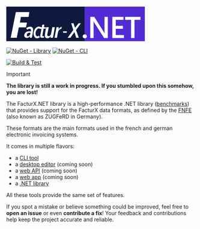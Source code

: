 ![FacturX.NET logo](assets/Logo/logo.png)

[![NuGet - Library](https://img.shields.io/nuget/v/FacturXDotNet
)](https://www.nuget.org/packages/FacturXDotNet/)
[![NuGet - CLI](https://img.shields.io/nuget/v/FacturXDotNet.CLI?label=tool
)](https://www.nuget.org/packages/FacturXDotNet.CLI/)

[![Build & Test](https://github.com/FacturX-NET/FacturXDotNet/actions/workflows/ci-main.yml/badge.svg)](https://github.com/FacturX-NET/FacturXDotNet/actions/workflows/ci-main.yml)

> [!IMPORTANT]
> **The library is still a work in progress. If you stumbled upon this somehow, you are lost!**

The FacturX.NET library is a high-performance .NET library ([benchmarks](https://github.com/FacturX-NET/FacturXDotNet/tree/master/Benchmark)) that provides support for the
FacturX data formats, as defined by the [FNFE](https://fnfe-mpe.org/factur-x/) (also known as ZUGFeRD in Germany).

These formats are the main formats used in the french and german electronic invoicing systems.

It comes in multiple flavors:

- a [CLI tool](https://github.com/FacturX-NET/FacturXDotNet/tree/master/FacturXDotNet.CLI)
- a [desktop editor](#) (coming soon)
- a [web API](#) (coming soon)
- a [web app](#) (coming soon)
- a [.NET library](https://github.com/FacturX-NET/FacturXDotNet/tree/master/FacturXDotNet)

All these tools provide the same set of features.

If you spot a mistake or believe something could be improved, feel free to **open an issue** or even **contribute a fix**! Your feedback and contributions help keep the project
accurate and reliable.
